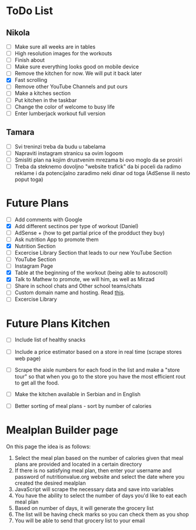 # ToDo List

## Nikola

- [ ] Make sure all weeks are in tables
- [ ] High resolution images for the workouts
- [ ] Finish about
- [ ] Make sure everything looks good on mobile device
- [ ] Remove the kitchen for now. We will put it back later
- [X] Fast scrolling
- [ ] Remove other YouTube Channels and put ours  
- [ ] Make a kitches section
- [ ] Put kitchen in the taskbar
- [ ] Change the color of welcome to busy life
- [ ] Enter lumberjack workout full version

## Tamara

- [ ] Svi treninzi treba da budu u tabelama
- [ ] Napraviti instagram stranicu sa ovim logoom
- [ ] Smisliti plan na kojim drustvenim mrezama bi ovo moglo da se prosiri
- [ ] Treba da steknemo dovoljno "website trafick" da bi poceli da radimo reklame i da potencijalno zaradimo neki dinar od toga (AdSense ili nesto poput toga)

# Future Plans

- [ ] Add comments with Google
- [x] Add different sectinos per type of workout (Daniel)
- [ ] AdSense + (how to get partial price of the prodduct they buy) 
- [ ] Ask nutrition App to promote them
- [x] Nutrition Section
- [ ] Excercise Library Section that leads to our new YouTube Section
- [ ] YouTube Section
- [ ] Instagram Page
- [x] Table at the beginning of the workout (being able to autoscroll)
- [x] Talk to Mathew to promote, we will him, as well as Mirzad
- [ ] Share in school chats and Other school teams/chats
- [ ] Custom domain name and hosting. Read [this](https://jekyllrb.com/docs/deployment/third-party/).
- [ ] Excercise Library

# Future Plans Kitchen

- [ ] Include list of healthy snacks
- [ ] Include a price estimator based on a store in real time (scrape stores web page)
- [ ] Scrape the aisle numbers for each food in the list and make a "store tour" so that when you go to the store you have the most efficient rout to get all the food.
- [ ] Make the kitchen available in Serbian and in English
- [ ] Better sorting of meal plans - sort by number of calories


# Mealplan Builder page

On this page the idea is as follows:

1. Select the meal plan based on the number of calories given that meal plans are provided and located in a certain directory
2. If there is no satisfying meal plan, then enter your username and password of nutritionvalue.org website and select the date where you created the desired mealplan
3. JavaScript will scrape the necessary data and save into variables
4. You have the ability to select the number of days you'd like to eat each meal plan
5. Based on number of days, it will generate the grocery list
6. The list will be having check marks so you can check them as you shop
7. You will be able to send that grocery list to your email

